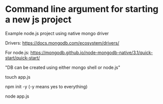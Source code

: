 # Command line argument for starting a new js project

Example node.js project using native mongo driver

Drivers: https://docs.mongodb.com/ecosystem/drivers/

For node.js: https://mongodb.github.io/node-mongodb-native/3.1/quick-start/quick-start/

"DB can be created using either mongo shell or node.js"

touch app.js

npm init -y              (-y means yes to everything)

node app.js
